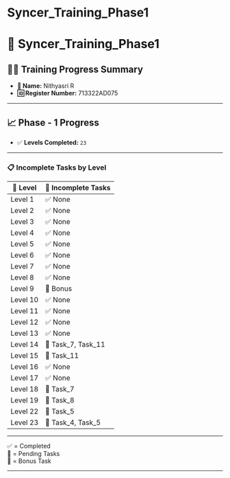 
# Syncer_Training_Phase1
# 🚀 Syncer_Training_Phase1

## 👩‍🎓 Training Progress Summary

- **👤 Name:** Nithyasri R  
- **🆔 Register Number:** 713322AD075  

---

## 📈 Phase - 1 Progress

- ✅ **Levels Completed:** `23`

---

### 📋 Incomplete Tasks by Level



| 🧩 **Level** | 📌 **Incomplete Tasks** |
| ------------ | ----------------------- |
| Level 1      | ✅ None                  |
| Level 2      | ✅ None                  |
| Level 3      | ✅ None                  |
| Level 4      | ✅ None                  |
| Level 5      | ✅ None                  |
| Level 6      | ✅ None                  |
| Level 7      | ✅ None                  |
| Level 8      | ✅ None                  |
| Level 9      | 🎁 Bonus                |
| Level 10     | ✅ None                  |
| Level 11     | ✅ None                  |
| Level 12     | ✅ None                  |
| Level 13     | ✅ None                  |
| Level 14     | 🔸 Task\_7, Task\_11    |
| Level 15     | 🔸 Task\_11             |
| Level 16     | ✅ None                  |
| Level 17     | ✅ None                  |
| Level 18     | 🔸 Task\_7              |
| Level 19     | 🔸 Task\_8              |
| Level 22     | 🔸 Task\_5              |
| Level 23     | 🔸 Task\_4, Task\_5     |

---

✅ = Completed  
🔸 = Pending Tasks  
🎁 = Bonus Task

---


